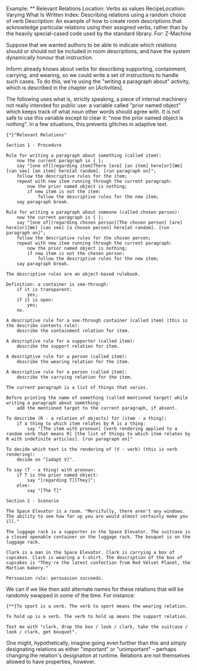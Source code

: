 Example: ** Relevant Relations
Location: Verbs as values
RecipeLocation: Varying What Is Written
Index: Describing relations using a random choice of verb
Description: An example of how to create room descriptions that acknowledge particular relations using their assigned verbs, rather than by the heavily special-cased code used by the standard library.
For: Z-Machine

  
Suppose that we wanted authors to be able to indicate which relations should or should not be included in room descriptions, and have the system dynamically honour that instruction.

  
Inform already knows about verbs for describing supporting, containment, carrying, and wearing, so we could write a set of instructions to handle such cases. To do this, we're using the "writing a paragraph about" activity, which is described in the chapter on [Activities].

  
The following uses what is, strictly speaking, a piece of internal machinery not really intended for public use: a variable called "prior named object" which keeps track of what noun other words should agree with. It is not safe to use this variable except to clear it: "now the prior named object is nothing". In a few situations, this prevents glitches in adaptive text.

  

``` inform7
{*}"Relevant Relations"

Section 1 - Procedure

Rule for writing a paragraph about something (called item):
	now the current paragraph is { };
	say "[one of][regarding item]There [are] [an item] here[or][We] [can see] [an item] here[at random]. [run paragraph on]";
	follow the descriptive rules for the item;
	repeat with new item running through the current paragraph:
		now the prior named object is nothing;
		if new item is not the item:
			follow the descriptive rules for the new item;
	say paragraph break.

Rule for writing a paragraph about someone (called chosen person):
	now the current paragraph is { };
	say "[one of][regarding chosen person][The chosen person] [are] here[or][We] [can see] [a chosen person] here[at random]. [run paragraph on]";
	follow the descriptive rules for the chosen person;
	repeat with new item running through the current paragraph:
		now the prior named object is nothing;
		if new item is not the chosen person:
			follow the descriptive rules for the new item;
	say paragraph break.

The descriptive rules are an object-based rulebook.

Definition: a container is see-through:
	if it is transparent:
		yes;
	if it is open:
		yes;
	no.

A descriptive rule for a see-through container (called item) (this is the describe contents rule):
	describe the containment relation for item.

A descriptive rule for a supporter (called item):
	describe the support relation for item.

A descriptive rule for a person (called item):
	describe the wearing relation for the item.

A descriptive rule for a person (called item):
	describe the carrying relation for the item.

The current paragraph is a list of things that varies.

Before printing the name of something (called mentioned target) while writing a paragraph about something:
	add the mentioned target to the current paragraph, if absent.

To describe (R - a relation of objects) for (item - a thing):
	if a thing to which item relates by R is a thing:
		say "[The item with pronoun] [verb rendering applied to a random verb that means R] [the list of things to which item relates by R with indefinite articles]. [run paragraph on]"

To decide which text is the rendering of (V - verb) (this is verb rendering):
	decide on "[adapt V]".

To say (T - a thing) with pronoun:
	if T is the prior named object:
		say "[regarding T][They]";
	else:
		say "[The T]"

Section 2 - Scenario

The Space Elevator is a room. "Mercifully, there aren't any windows. The ability to see how far up you are would almost certainly make you ill."

The luggage rack is a supporter in the Space Elevator. The suitcase is a closed openable container on the luggage rack. The bouquet is on the luggage rack.

Clark is a man in the Space Elevator. Clark is carrying a box of cupcakes. Clark is wearing a t-shirt. The description of the box of cupcakes is "They're the latest confection from Red Velvet Planet, the Martian bakery."

Persuasion rule: persuasion succeeds.
```

  
We can if we like then add alternate names for these relations that will be randomly swapped in some of the time. For instance:

  

``` inform7
{**}To sport is a verb. The verb to sport means the wearing relation.

To hold up is a verb. The verb to hold up means the support relation.

Test me with "clark, drop the box / look / clark, take the suitcase / look / clark, get bouquet".
```

  
One might, hypothetically, imagine going even further than this and simply designating relations as either "important" or "unimportant" – perhaps changing the relation's designation at runtime. Relations are not themselves allowed to have properties, however.

